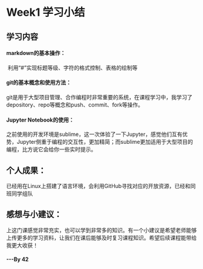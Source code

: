 # Week1 学习小结

## 学习内容

#### markdown的基本操作：

​	利用“#”实现标题等级、字符的格式控制、表格的绘制等

#### git的基本概念和使用方法：

​	git是用于大型项目管理、合作编程时非常重要的系统，在课程学习中，我学习了depository、repo等概念和push、commit、fork等操作。

#### Jupyter Notebook的使用：

​	之前使用的开发环境是sublime，这一次体验了一下Jupyter，感觉他们互有优势，Jupyter侧重于编程的交互性，更加精简；而sublime更加适用于大型项目的编程，比方说它会给你一些实时提示。

## 个人成果：

​	已经用在Linux上搭建了语言环境，会利用GitHub寻找对应的开放资源，已经和同班同学组队

## 感想与小建议：

​	上这门课感觉非常充实，也可以学到非常多的知识。有一个小建议是希望老师能够上传更多的学习资料，让我们在课后能够及时复习课程知识。希望后续课程能带给我更大收获！



#### ---By 42
